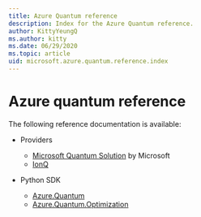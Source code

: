 ```yaml
---
title: Azure Quantum reference
description: Index for the Azure Quantum reference.
author: KittyYeungQ
ms.author: kitty
ms.date: 06/29/2020
ms.topic: article
uid: microsoft.azure.quantum.reference.index
---
```


# Azure quantum reference

The following reference documentation is available:

- Providers
  - [Microsoft Quantum Solution](xref:microsoft.azure.quantum.providers.microsoft-quantum-solution) by Microsoft
  - [IonQ](xref:microsoft.azure.quantum.providers.ionq)

- Python SDK
  - [Azure.Quantum](xref:microsoft.azure.quantum.reference.python-sdk.azure.quantum)
  - [Azure.Quantum.Optimization](xref:microsoft.azure.quantum.reference.python-sdk.azure.quantum.optimization)